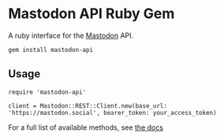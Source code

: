 Mastodon API Ruby Gem
=====================

A ruby interface for the [Mastodon](https://github.com/Gargron/mastodon) API.

    gem install mastodon-api

## Usage

    require 'mastodon-api'

    client = Mastodon::REST::Client.new(base_url: 'https://mastodon.social', bearer_token: your_access_token)

For a full list of available methods, see [the docs](http://www.rubydoc.info/gems/mastodon-api/Mastodon/REST/API)
